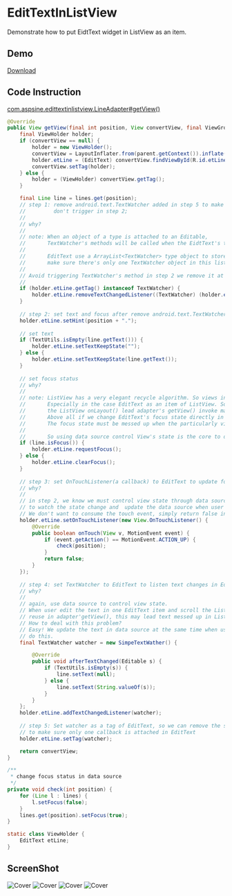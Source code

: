 # EditTextInListView
Demonstrate how to put EidtText widget in ListView as an item.

## Demo
[Download](https://raw.githubusercontent.com/Aspsine/EditTextInListView/master/art/notepad.apk)

## Code Instruction

[com.aspsine.edittextinlistview.LineAdapter#getView()](https://github.com/Aspsine/EditTextInListView/blob/master/app/src/main/java/com/aspsine/edittextinlistview/LineAdapter.java#L42)

```java
@Override
public View getView(final int position, View convertView, final ViewGroup parent) {
	final ViewHolder holder;
	if (convertView == null) {
		holder = new ViewHolder();
		convertView = LayoutInflater.from(parent.getContext()).inflate(R.layout.item_line, parent, false);
		holder.etLine = (EditText) convertView.findViewById(R.id.etLine);
		convertView.setTag(holder);
	} else {
		holder = (ViewHolder) convertView.getTag();
	}

	final Line line = lines.get(position);
	// step 1: remove android.text.TextWatcher added in step 5 to make sure android.text.TextWatcher 
	//         don't trigger in step 2;
	//
	// why?
	// 
	// note: When an object of a type is attached to an Editable, 
	//       TextWatcher's methods will be called when the EidtText's text is changed.
	//       
	//       EditText use a ArrayList<TextWatcher> type object to store the listener, so we must
	//       make sure there's only one TextWatcher object in this list;
	// 
	// Avoid triggering TextWatcher's method in step 2 we remove it at first time.
	// 
	if (holder.etLine.getTag() instanceof TextWatcher) {
		holder.etLine.removeTextChangedListener((TextWatcher) (holder.etLine.getTag()));
	}
	
	// step 2: set text and focus after remove android.text.TextWatcher(step 1);
	holder.etLine.setHint(position + ".");
	
	// set text
	if (TextUtils.isEmpty(line.getText())) {
		holder.etLine.setTextKeepState("");
	} else {
		holder.etLine.setTextKeepState(line.getText());
	}
	
	// set focus status
	// why?
	//
	// note: ListView has a very elegant recycle algorithm. So views in ListView is not reliable.
	//       Especially in the case EditText as an item of ListView. Software input window may cause
	//       the ListView onLayout() lead adapter's getView() invoke many times.
	//       Above all if we change EditText's focus state directly in EditText level(not in Adapter). 
	//       The focus state must be messed up when the particularly view reused in other position. 
	//       
	//       So using data source control View's state is the core to deal with this problem.	
	if (line.isFocus()) {
		holder.etLine.requestFocus();
	} else {
		holder.etLine.clearFocus();
	}
	
	// step 3: set OnTouchListener(a callback) to EditText to update focus status indicator in data source
	// why?
	// 
	// in step 2, we know we must control view state through data source. We use OnTouchListener
	// to watch the state change and  update the data source when user move up fingers(ACTION_UP).
	// We don't want to consume the touch event, simply return false in method onTouch().
	holder.etLine.setOnTouchListener(new View.OnTouchListener() {
		@Override
		public boolean onTouch(View v, MotionEvent event) {
			if (event.getAction() == MotionEvent.ACTION_UP) {
				check(position);
			}
			return false;
		}
	});
	
	// step 4: set TextWatcher to EditText to listen text changes in EditText to updating the text in data source
	// why?
	// 
	// again, use data source to control view state.
	// When user edit the text in one EditText item and scroll the ListView. The particularly EditText item will be
	// reuse in adapter'getView(), this may lead text messed up in ListView.
	// How to deal with this problem?
	// Easy! We update the text in data source at the same time when user is editing. TextWatcher is the best way to
	// do this.
	final TextWatcher watcher = new SimpeTextWather() {

		@Override
		public void afterTextChanged(Editable s) {
			if (TextUtils.isEmpty(s)) {
				line.setText(null);
			} else {
				line.setText(String.valueOf(s));
			}
		}
	};
	holder.etLine.addTextChangedListener(watcher);
	
	// step 5: Set watcher as a tag of EditText, so we can remove the same object setted to EditText 
	// to make sure only one callback is attached in EditText
	holder.etLine.setTag(watcher);

	return convertView;
}

/**
 * change focus status in data source
 */
private void check(int position) {
	for (Line l : lines) {
		l.setFocus(false);
	}
	lines.get(position).setFocus(true);
}

static class ViewHolder {
	EditText etLine;
}
```

## ScreenShot

![Cover](https://raw.githubusercontent.com/Aspsine/EditTextInListView/master/art/1.jpg)
![Cover](https://raw.githubusercontent.com/Aspsine/EditTextInListView/master/art/2.jpg)
![Cover](https://raw.githubusercontent.com/Aspsine/EditTextInListView/master/art/4.jpg)
![Cover](https://raw.githubusercontent.com/Aspsine/EditTextInListView/master/art/3.jpg)

